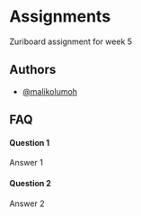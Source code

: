 # Assignments
Zuriboard assignment for week 5

## Authors

- [@malikolumoh](https://www.github.com/malikolumoh)

## FAQ

#### Question 1

Answer 1

#### Question 2

Answer 2
